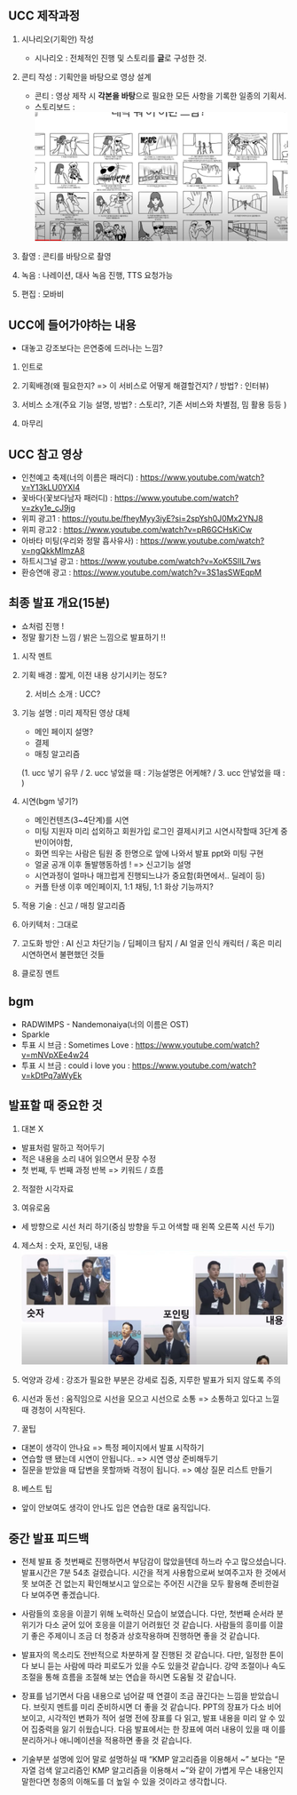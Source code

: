 ## UCC 제작과정

1. 시나리오(기획안) 작성

    - 시나리오 : 전체적인 진행 및 스토리를 **글**로 구성한 것.

2. 콘티 작성 : 기획안을 바탕으로 영상 설계

    - 콘티 : 영상 제작 시 **각본을 바탕**으로 필요한 모든 사항을 기록한 일종의 기획서.
    - 스토리보드 : ![이미지](../이미지/ucc스토리보드.png)

3. 촬영 : 콘티를 바탕으로 촬영

4. 녹음 : 나레이션, 대사 녹음 진행, TTS 요청가능

5. 편집 : 모바비

## UCC에 들어가야하는 내용

- 대놓고 강조보다는 은연중에 드러나는 느낌?

1. 인트로

2. 기획배경(왜 필요한지? => 이 서비스로 어떻게 해결할건지? / 방법? : 인터뷰)

3. 서비스 소개(주요 기능 설명, 방법? : 스토리?, 기존 서비스와 차별점, 밈 활용 등등 )

4. 마무리



## UCC 참고 영상

- 인천예고 축제(너의 이름은 패러디) : https://www.youtube.com/watch?v=Y13kLU0YXI4
- 꽃바다(꽃보다남자 패러디) : https://www.youtube.com/watch?v=zky1e_cJ9jg
- 위피 광고1 : https://youtu.be/fheyMyy3iyE?si=2spYsh0J0Mx2YNJ8
- 위피 광고2 : https://www.youtube.com/watch?v=pR6GCHsKiCw
- 아바타 미팅(우리와 정말 흡사유사) : https://www.youtube.com/watch?v=ngQkkMlmzA8
- 하트시그널 광고 : https://www.youtube.com/watch?v=XoK5SlIL7ws
- 환승연애 광고 : https://www.youtube.com/watch?v=3S1asSWEqpM


## 최종 발표 개요(15분)

- 쇼처럼 진행 !
- 정말 활기찬 느낌 / 밝은 느낌으로 발표하기 !!

1. 시작 멘트
2. 기획 배경 : 짧게, 이전 내용 상기시키는 정도?
    
    2. 서비스 소개 : UCC?

3. 기능 설명 : 미리 제작된 영상 대체
    - 메인 페이지 설명?
    - 결제
    - 매칭 알고리즘

    (1. ucc 넣기 유무 / 2. ucc 넣었을 때 : 기능설명은 어케해? / 3. ucc 안넣었을 때 : )

4. 시연(bgm 넣기?)
    - 메인컨텐츠(3~4단계)를 시연
    - 미팅 지원자 미리 섭외하고 회원가입 로그인 결제시키고 시연시작할때 3단계 중반이어야함,
    - 화면 띄우는 사람은 팀원 중 한명으로 앞에 나와서 발표 ppt와 미팅 구현
    - 얼굴 공개 이후 돌발행동하셈 ! => 신고기능 설명
    - 시연과정이 얼마나 매끄럽게 진행되느냐가 중요함(화면에서.. 딜레이 등)
    - 커플 탄생 이후 메인페이지, 1:1 채팅, 1:1 화상 기능까지?

5. 적용 기술 : 신고 / 매칭 알고리즘

6. 아키텍처 : 그대로

7. 고도화 방안 : AI 신고 차단기능 / 딥페이크 탐지 / AI 얼굴 인식 캐릭터 / 혹은 미리 시연하면서 불편했던 것들

8. 클로징 멘트


## bgm
- RADWIMPS - Nandemonaiya(너의 이름은 OST)
- Sparkle
- 투표 시 브금 : Sometimes Love : https://www.youtube.com/watch?v=mNVpXEe4w24
- 투표 시 브금 : could i love you : https://www.youtube.com/watch?v=kDtPq7aWyEk


## 발표할 때 중요한 것

1. 대본 X
- 발표처럼 말하고 적어두기
- 적은 내용을 소리 내어 읽으면서 문장 수정
- 첫 번째, 두 번째 과정 반복 => 키워드 / 흐름

2. 적절한 시각자료

3. 여유로움
- 세 방향으로 시선 처리 하기(중심 방향을 두고 어색할 때 왼쪽 오른쪽 시선 두기)

4. 제스처 : 숫자, 포인팅, 내용
![이미지](../이미지/발표팁.png)

5. 억양과 강세 : 강조가 필요한 부분은 강세로 집중, 지루한 발표가 되지 않도록 주의

6. 시선과 동선 : 움직임으로 시선을 모으고 시선으로 소통 => 소통하고 있다고 느낄 때 경청이 시작된다. 

7. 꿀팁
- 대본이 생각이 안나요 => 특정 페이지에서 발표 시작하기
- 연습할 땐 됐는데 시연이 안됩니다.. => 시연 영상 준비해두기
- 질문을 받았을 때 답변을 못할까봐 걱정이 됩니다. => 예상 질문 리스트 만들기

8. 베스트 팁
- 앞이 안보여도 생각이 안나도 입은 연습한 대로 움직입니다.




## 중간 발표 피드백

- 전체 발표 중 첫번째로 진행하면서 부담감이 많았을텐데 하느라 수고 많으셨습니다. 발표시간은 7분 54초 걸렸습니다. 시간을 적게 사용함으로써 보여주고자 한 것에서 못 보여준 건 없는지 확인해보시고 앞으로는 주어진 시간을 모두 활용해 준비한걸 다 보여주면 좋겠습니다.

- 사람들의 호응을 이끌기 위해 노력하신 모습이 보였습니다. 다만, 첫번째 순서라 분위기가 다소 굳어 있어 호응을 이끌기 어려웠던 것 같습니다. 사람들의 흥미를 이끌기 좋은 주제이니 조금 더 청중과 상호작용하며 진행하면 좋을 것 같습니다.

- 발표자의 목소리도 전반적으로 차분하게 잘 진행된 것 같습니다. 다만, 일정한 톤이다 보니 듣는 사람에 따라 피로도가 있을 수도 있을것 같습니다. 강약 조절이나 속도 조절을 통해 흐름을 조절해 보는 연습을 하시면 도움될 것 같습니다.

- 장표를 넘기면서 다음 내용으로 넘어갈 때 연결이 조금 끊긴다는 느낌을 받았습니다. 브릿지 멘트를 미리 준비하시면 더 좋을 것 같습니다.
PPT의 장표가 다소 비어보이고, 시각적인 변화가 적어 설명 전에 장표를 다 읽고, 발표 내용을 미리 알 수 있어 집중력을 잃기 쉬웠습니다. 다음 발표에서는 한 장표에 여러 내용이 있을 때 이를 분리하거나 애니메이션을 적용하면 좋을 것 같습니다.

- 기술부분 설명에 있어 말로 설명하실 때 “KMP 알고리즘을 이용해서 ~” 보다는 “문자열 검색 알고리즘인 KMP 알고리즘을 이용해서 ~”와 같이 가볍게 무슨 내용인지 말한다면 청중의 이해도를 더 높일 수 있을 것이라고 생각합니다.


